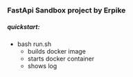 ### FastApi Sandbox project by Erpike

##### quickstart:

 - bash run.sh
    - builds docker image
    - starts docker container
    - shows log
